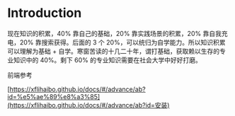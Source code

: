 # Introduction

现在知识的积累，40% 靠自己的基础，20% 靠实践场景的积累，20% 靠自我充电，20% 靠搜索获得。后面的 3 个 20%，可以统归为自学能力。所以知识积累可以理解为基础 + 自学。寒窗苦读的十几二十年，谓打基础，获取赖以生存的专业知识中的 40%。剩下 60% 的专业知识需要在社会大学中好好打磨。





前端参考

[https://xflihaibo.github.io/docs/#/advance/ab?id=%e5%ae%89%e8%a3%85](https://xflihaibo.github.io/docs/#/advance/ab?id=安装)